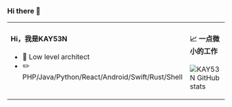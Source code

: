 ### Hi there 👋  
<table  align="center" width="100%">
<tr>
<td valign="top">

#### Hi，我是KAY53N

- :briefcase: Low level architect<br/>
- :pencil2: PHP/Java/Python/React/Android/Swift/Rust/Shell<br/>

</td>
<td valign="top">

#### 📈 一点微小的工作

![KAY53N GitHub stats](https://github-readme-stats.vercel.app/api?username=KAY53N&show_icons=true&count_private=true&theme=vue)
  
</td>
</tr>


</table>
